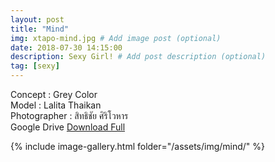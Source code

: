 ```yaml
---
layout: post
title: "Mind"
img: xtapo-mind.jpg # Add image post (optional)
date: 2018-07-30 14:15:00
description: Sexy Girl! # Add post description (optional)
tag: [sexy]
---
```

Concept : Grey Color  
Model : Lalita Thaikan  
Photographer : สิทธิชัย ศิริโวหาร  
Google Drive [Download Full](http://gestyy.com/e0Ktei)            

{% include image-gallery.html folder="/assets/img/mind/" %}
